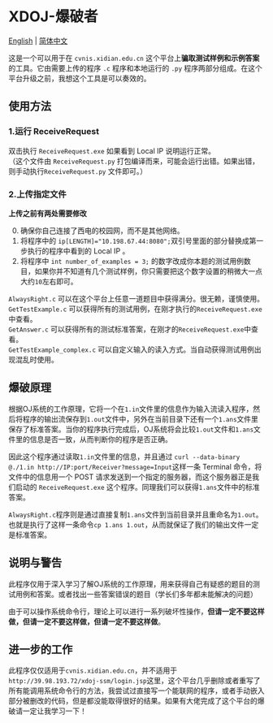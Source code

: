 # XDOJ-爆破者
[English](README.md) | [简体中文](README.zh-CN.md)

这是一个可以用于在 `cvnis.xidian.edu.cn` 这个平台上**骗取测试样例和示例答案**的工具。它由需要上传的程序 `.c` 程序和本地运行的 `.py` 程序两部分组成。在这个平台升级之前，我想这个工具是可以奏效的。

## 使用方法
### 1.运行 ReceiveRequest
双击执行 `ReceiveRequest.exe` 如果看到 Local IP 说明运行正常。   
（这个文件由 `ReceiveRequest.py` 打包编译而来，可能会运行出错。如果出错，则手动执行`ReceiveRequest.py` 文件即可。）
### 2.上传指定文件
**上传之前有两处需要修改**  

0. 确保你自己连接了西电的校园网，而不是其他网络。
1. 将程序中的 `ip[LENGTH]="10.198.67.44:8080";`双引号里面的部分替换成第一步执行的程序中看到的 Local IP 。
2. 将程序中 `int number_of_examples = 3;` 的数字改成你本题的测试用例数目，如果你并不知道有几个测试样例，你只需要把这个数字设置的稍微大一点大约`10`左右即可。




`AlwaysRight.c` 可以在这个平台上任意一道题目中获得满分。很无赖，谨慎使用。  
`GetTestExample.c` 可以获得所有的测试用例，在刚才执行的`ReceiveRequest.exe`中查看。  
`GetAnswer.c` 可以获得所有的测试标准答案，在刚才的`ReceiveRequest.exe`中查看。  
`GetTestExample_complex.c` 可以自定义输入的读入方式。当自动获得测试用例出现混乱时使用。
## 爆破原理
根据OJ系统的工作原理，它将一个在`1.in`文件里的信息作为输入流读入程序，然后将程序的输出流保存到`1.out`文件中，另外在当前目录下还有一个`1.ans`文件里保存了标准答案。当你的程序执行完成后，OJ系统将会比较`1.out`文件和`1.ans`文件里的信息是否一致，从而判断你的程序是否正确。

因此这个程序通过读取`1.in`文件里的信息，并且通过 `curl --data-binary @./1.in http://IP:port/Receiver?message=Input`这样一条 Terminal 命令，将文件中的信息用一个 POST 请求发送到一个指定的服务器，而这个服务器正是我们启动的 `ReceiveRequest.exe` 这个程序。同理我们可以获得`1.ans`文件中的标准答案。

`AlwaysRight.c`程序则是通过直接复制`1.ans`文件到当前目录并且重命名为`1.out`。也就是执行了这样一条命令`cp 1.ans 1.out`，从而就保证了我们的输出文件一定是标准答案。

## 说明与警告

此程序仅用于深入学习了解OJ系统的工作原理，用来获得自己有疑惑的题目的测试用例和答案。或者找出一些答案错误的题目（学长们多年都未能解决的问题）

由于可以操作系统命令行，理论上可以进行一系列破坏性操作，**但请一定不要这样做，但请一定不要这样做，但请一定不要这样做**。

## 进一步的工作
此程序仅仅适用于`cvnis.xidian.edu.cn`，并不适用于`http://39.98.193.72/xdoj-ssm/login.jsp`这里，这个平台几乎删除或者重写了所有能调用系统命令行的方法，我尝试过直接写一个能联网的程序，或者手动嵌入部分被删改的代码，但是都没能取得很好的结果。如果有大佬完成了这个平台的爆破请一定让我学习一下！
